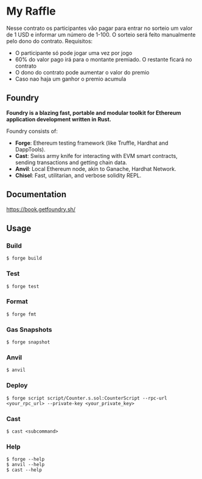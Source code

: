 # My Raffle
Nesse contrato os participantes vão pagar para entrar no sorteio um valor de 1 USD e informar um número de 1-100. O sorteio será feito manualmente pelo dono do contrato.
Requisitos:
- O participante só pode jogar uma vez por jogo
- 60% do valor pago irá para o montante premiado. O restante ficará no contrato
- O dono do contrato pode aumentar o valor do premio
- Caso nao haja um ganhor o premio acumula

## Foundry

**Foundry is a blazing fast, portable and modular toolkit for Ethereum application development written in Rust.**

Foundry consists of:

-   **Forge**: Ethereum testing framework (like Truffle, Hardhat and DappTools).
-   **Cast**: Swiss army knife for interacting with EVM smart contracts, sending transactions and getting chain data.
-   **Anvil**: Local Ethereum node, akin to Ganache, Hardhat Network.
-   **Chisel**: Fast, utilitarian, and verbose solidity REPL.

## Documentation

https://book.getfoundry.sh/

## Usage

### Build

```shell
$ forge build
```

### Test

```shell
$ forge test
```

### Format

```shell
$ forge fmt
```

### Gas Snapshots

```shell
$ forge snapshot
```

### Anvil

```shell
$ anvil
```

### Deploy

```shell
$ forge script script/Counter.s.sol:CounterScript --rpc-url <your_rpc_url> --private-key <your_private_key>
```

### Cast

```shell
$ cast <subcommand>
```

### Help

```shell
$ forge --help
$ anvil --help
$ cast --help
```
